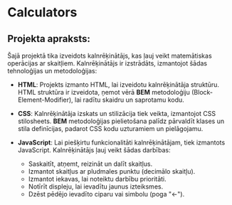 # Calculators

## Projekta apraksts:
Šajā projektā tika izveidots kalnrēķinātājs, kas ļauj veikt matemātiskas operācijas ar skaitļiem. Kalnrēķinātājs ir izstrādāts, izmantojot šādas tehnoloģijas un metodoloģijas:

+ **HTML**: Projekts izmanto HTML, lai izveidotu kalnrēķinātāja struktūru. HTML struktūra ir izveidota, ņemot vērā **BEM** metodoloģiju (Block-Element-Modifier), lai radītu skaidru un saprotamu kodu.

+ **CSS**: Kalnrēķinātāja izskats un stilizācija tiek veikta, izmantojot CSS stilosheets. **BEM** metodoloģijas pielietošana palīdz pārvaldīt klases un stila definīcijas, padarot CSS kodu uzturamiem un pielāgojamu.

+ **JavaScript**: Lai piešķirtu funkcionalitāti kalnrēķinātājam, tiek izmantots JavaScript. Kalnrēķinātājs ļauj veikt šādas darbības:
    + Saskaitīt, atņemt, reizināt un dalīt skaitļus.
    + Izmantot skaitļus ar pludmales punktu (decimālo skaitļu).
    + Izmantot iekavas, lai noteiktu darbību prioritāti.
    + Notīrīt displeju, lai ievadītu jaunus izteiksmes.
    + Dzēst pēdējo ievadīto ciparu vai simbolu (poga "←").
